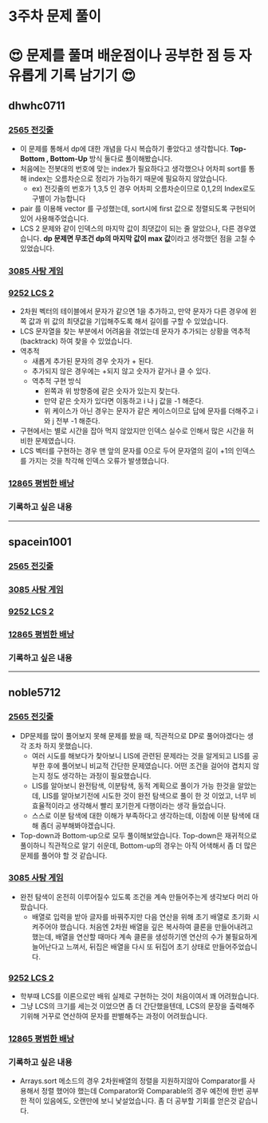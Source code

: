 # 3주차 문제 풀이
# :heart_eyes: 문제를 풀며 배운점이나 공부한 점 등 자유롭게 기록 남기기 :heart_eyes:

## dhwhc0711

### [2565 전깃줄](https://github.com/ProgWon/2020_JNU_Algorithm_Study/blob/main/week3/2565_dhwhc0711.cpp)
* 이 문제를 통해서 dp에 대한 개념을 다시 복습하기 좋았다고 생각합니다. **Top-Bottom , Bottom-Up** 방식 둘다로 풀이해봤습니다.
* 처음에는 전봇대의 번호에 맞는 index가 필요하다고 생각했으나 어차피 sort를 통해 index는 오름차순으로 정리가 가능하기 때문에 필요하지 않았습니다.
  * ex) 전깃줄의 번호가 1,3,5 인 경우 어차피 오름차순이므로 0,1,2의 Index로도 구별이 가능합니다
* pair 를 이용해 vector 를 구성했는데, sort시에 first 값으로 정렬되도록 구현되어 있어 사용해주었습니다.
* LCS 2 문제와 같이 인덱스의 마지막 값이 최댓값이 되는 줄 알았으나, 다른 경우였습니다. **dp 문제면 무조건 dp의 마지막 값이 max 값**이라고 생각했던 점을 고칠 수 있었습니다.

### [3085 사탕 게임](https://github.com/ProgWon/2020_JNU_Algorithm_Study/blob/main/week3/3085_dhwhc0711.cpp)


### [9252 LCS 2](https://github.com/ProgWon/2020_JNU_Algorithm_Study/blob/main/week3/9252_dhwhc0711.cpp)
* 2차원 벡터의 테이블에서 문자가 같으면 1을 추가하고, 만약 문자가 다른 경우에 왼쪽 값과 위 값의 최댓값을 기입해주도록 해서 길이를 구할 수 있었습니다.
* LCS 문자열을 찾는 부분에서 어려움을 겪었는데 문자가 추가되는 상황을 역추적(backtrack) 하여 찾을 수 있었습니다.
* 역추적
  * 새롭게 추가된 문자의 경우 숫자가 + 된다. 
  * 추가되지 않은 경우에는 +되지 않고 숫자가 같거나 클 수 있다.
  * 역추적 구현 방식
    * 왼쪽과 위 방향중에 같은 숫자가 있는지 찾는다. 
    * 만약 같은 숫자가 있다면 이동하고 i 나 j 값을 -1 해준다.
    * 위 케이스가 아닌 경우는 문자가 같은 케이스이므로 답에 문자를 더해주고 i 와 j 전부 -1 해준다.
* 구현에서는 별로 시간을 잡아 먹지 않았지만 인덱스 실수로 인해서 많은 시간을 허비한 문제였습니다. 
* LCS 벡터를 구현하는 경우 맨 앞의 문자를 0으로 두어 문자열의 길이 +1의 인덱스를 가지는 것을 착각해 인덱스 오류가 발생했습니다.

### [12865 평범한 배낭](https://github.com/ProgWon/2020_JNU_Algorithm_Study/blob/main/week3/12865_dhwhc0711.cpp)


### 기록하고 싶은 내용

***
 
## spacein1001

### [2565 전깃줄](https://github.com/ProgWon/2020_JNU_Algorithm_Study/blob/main/week3/2565_spacein1001.java)


### [3085 사탕 게임](https://github.com/ProgWon/2020_JNU_Algorithm_Study/blob/main/week3/3085_spacein1001.java)


### [9252 LCS 2](https://github.com/ProgWon/2020_JNU_Algorithm_Study/blob/main/week3/9252_spacein1001.java)

### [12865 평범한 배낭](https://github.com/ProgWon/2020_JNU_Algorithm_Study/blob/main/week3/12865_spacein1001.java)

### 기록하고 싶은 내용

***
## noble5712

### [2565 전깃줄](https://github.com/ProgWon/2020_JNU_Algorithm_Study/blob/main/week3/2565_noble5712.java)
* DP문제를 많이 풀어보지 못해 문제를 봤을 때, 직관적으로 DP로 풀어야겠다는 생각 조차 하지 못했습니다.
  * 여러 시도를 해보다가 찾아보니 LIS에 관련된 문제라는 것을 알게되고 LIS를 공부한 후에 풀어보니 비교적 간단한 문제였습니다. 어떤 조건을 걸어야 겹치지 않는지 정도 생각하는 과정이 필요했습니다.
  * LIS를 알아보니 완전탐색, 이분탐색, 동적 계획으로 풀이가 가능 한것을 알았는데, LIS를 알아보기전에 시도한 것이 완전 탐색으로 풀이 한 것 이었고, 너무 비효율적이라고 생각해서 빨리 포기한게 다행이라는 생각 들었습니다.
  * 스스로 이분 탐색에 대한 이해가 부족하다고 생각하는데, 이참에 이분 탐색에 대해 좀더 공부해봐야겠습니다.
* Top-down과 Bottom-up으로 모두 풀이해보았습니다. Top-down은 재귀적으로 풀이하니 직관적으로 알기 쉬운데, Bottom-up의 경우는 아직 어색해서 좀 더 많은 문제를 풀어야 할 것 같습니다.

### [3085 사탕 게임](https://github.com/ProgWon/2020_JNU_Algorithm_Study/blob/main/week3/3085_noble5712.java)
* 완전 탐색이 온전히 이루어질수 있도록 조건을 계속 만들어주는게 생각보다 머리 아팠습니다.
  * 배열로 입력을 받아 글자를 바꿔주지만 다음 연산을 위해 초기 배열로 초기화 시켜주어야 했습니다. 처음엔 2차원 배열을 깊은 복사하여 클론을 만들어내려고 했는데, 배열을 연산할 때마다 계속 클론을 생성하기엔 연산의 수가 불필요하게 늘어난다고 느껴서, 뒤집은 배열을 다시 또 뒤집어 초기 상태로 만들어주었습니다.
### [9252 LCS 2](https://github.com/ProgWon/2020_JNU_Algorithm_Study/blob/main/week3/9252_noble5712.java)
* 학부때 LCS를 이론으로만 배워 실제로 구현하는 것이 처음이여서 꽤 어려웠습니다.
* 그냥 LCS의 크기를 세는것 이었으면 좀 더 간단했을텐데, LCS의 문장을 출력해주기위해 거꾸로 연산하여 문자를 판별해주는 과정이 어려웠습니다.
### [12865 평범한 배낭](https://github.com/ProgWon/2020_JNU_Algorithm_Study/blob/main/week3/12865_noble5712.java)


### 기록하고 싶은 내용
* Arrays.sort 메소드의 경우 2차원배열의 정렬을 지원하지않아 Comparator를 사용해서 정렬 했어야 했는데 Comparator와 Comparable의 경우 예전에 한번 공부한 적이 있음에도, 오랜만에 보니 낯설었습니다. 좀 더 공부할 기회를 얻은것 같습니다.
